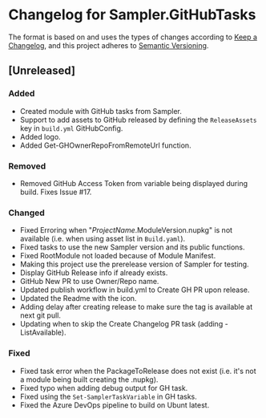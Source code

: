 # Changelog for Sampler.GitHubTasks

The format is based on and uses the types of changes according to [Keep a Changelog](https://keepachangelog.com/en/1.0.0/),
and this project adheres to [Semantic Versioning](https://semver.org/spec/v2.0.0.html).

## [Unreleased]

### Added

- Created module with GitHub tasks from Sampler.
- Support to add assets to GitHub released by defining the `ReleaseAssets` key in `build.yml` GitHubConfig.
- Added logo.
- Added Get-GHOwnerRepoFromRemoteUrl function.

### Removed

- Removed GitHub Access Token from variable being displayed during build. Fixes Issue #17.

### Changed

- Fixed Erroring when "$ProjectName.$ModuleVersion.nupkg" is not available (i.e. when using asset list in `Build.yaml`).
- Fixed tasks to use the new Sampler version and its public functions.
- Fixed RootModule not loaded because of Module Manifest.
- Making this project use the prerelease version of Sampler for testing.
- Display GitHub Release info if already exists.
- GitHub New PR to use Owner/Repo name.
- Updated publish workflow in build.yml to Create GH PR upon release.
- Updated the Readme with the icon.
- Adding delay after creating release to make sure the tag is available at next git pull.
- Updating when to skip the Create Changelog PR task (adding -ListAvailable).

### Fixed

- Fixed task error when the PackageToRelease does not exist (i.e. it's not a module being built creating the .nupkg).
- Fixed typo when adding debug output for GH task.
- Fixed using the `Set-SamplerTaskVariable` in GH tasks.
- Fixed the Azure DevOps pipeline to build on Ubunt latest.
